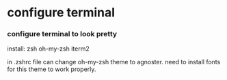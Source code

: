 # configure terminal

### configure terminal to look pretty
install:
zsh
oh-my-zsh
iterm2

in .zshrc file can change oh-my-zsh theme to agnoster. 
need to install fonts for this theme to work properly. 
